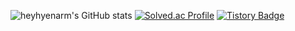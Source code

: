 ![heyhyenarm's GitHub stats](https://github-readme-stats.vercel.app/api?username=heyhyenarm&show_icons=true&theme=tokyonight) 
[![Solved.ac Profile](http://mazassumnida.wtf/api/generate_badge?boj=narmhye)](https://solved.ac/narmhye)
[![Tistory Badge](https://img.shields.io/badge/Tech%20Blog-555263?style=flat&logoColor=white)]("https://narmhye.tistory.com/)
